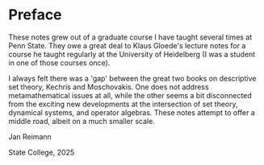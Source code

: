 # Preface

These notes grew out of a graduate course I have taught several times at Penn State. They owe a great deal to Klaus Gloede's lecture notes for a course he taught regularly at the University of Heidelberg (I was a student in one of those courses once).

I always felt there was a 'gap' between the great two books on descriptive set theory, Kechris and Moschovakis. One does not address metamathematical issues at all, while the other seems a bit disconnected from the exciting new developments at the intersection of set theory, dynamical systems, and operator algebras. These notes attempt to offer a middle road, albeit on a much smaller scale.

Jan Reimann

State College, 2025
